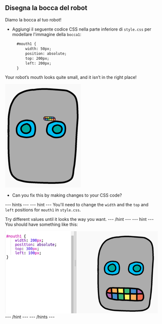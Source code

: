 ## Disegna la bocca del robot

Diamo la bocca al tuo robot!

- Aggiungi il seguente codice CSS nella parte inferiore di `style.css` per modellare l'immagine della `bocca1`:
    
        #mouth1 {
            width: 50px;
            position: absolute;
            top: 200px;
            left: 200px;
        }
        

Your robot’s mouth looks quite small, and it isn’t in the right place!

![screenshot](images/robot-mouth.png)

- Can you fix this by making changes to your CSS code?

\--- hints \--- \--- hint \--- You'll need to change the `width` and the `top` and `left` positions for `mouth1` in `style.css`.

Try different values until it looks the way you want. \--- /hint \--- \--- hint \--- You should have something like this:

![screenshot](images/robot-mouth-code.png) \--- /hint \--- \--- /hints \---